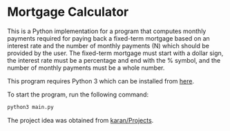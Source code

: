 # Mortgage Calculator
This is a Python implementation for a program that computes monthly payments required for paying back a fixed-term mortgage based on an interest rate and the number of monthly payments (N) which should be provided by the user. The fixed-term mortgage must start with a dollar sign, the interest rate must be a percentage and end with the % symbol, and the number of monthly payments must be a whole number.

This program requires Python 3 which can be installed from [here](https://www.python.org/downloads/).

To start the program, run the following command:
```bash
python3 main.py
```
The project idea was obtained from [karan/Projects](https://github.com/karan/Projects#numbers).
